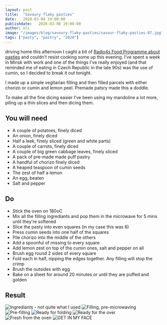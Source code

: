 ```yaml
---
layout: post
title:  "Savoury flaky pasties"
date:   2020-03-08 19:00:00
publishdate:   2020-03-08 19:00:00
author: oli
image: "/images/blog/savoury-flaky-pasties/savour-flaky-pasties-07.jpg"
tags: ["pasty", "pastry", "2020"]
---
```


driving home this afternoon I caght a bit of [Radio4s Food Programme about pasties](https://www.bbc.co.uk/sounds/play/m000g4x8) and couldn't resist cooking some up this evening.  I've spent a week in Minsk with work and one of the things I've really enjoyed (and that reminded me of eating in Czech Republic in the late 90s) was the use of cumin, so I decided to break it out tonight.  

I made up a simple vegitarian filling and then filled parcels with either chorizo or cumin and lemon peel.  Premade patsry made this a doddle.

To make all the fine dicing easier I've been using my mandoline a lot more, piling up a thin slices and then dicing them.

## You will need

* A couple of potatoes, finely diced
* An onion, finely diced
* Half a leek, finely sliced (green and white parts)
* A couple of carrots, finely diced
* A couple of big green cabbage leaves, finely sliced
* A pack of pre-made made puff pastry
* A handful of chorizo finely diced
* A heaped teaspoon of cumin seeds
* The zest of half a lemon
* An egg, beaten
* Salt and pepper

## Do

* Stick the oven on 180oC
* Mix all the filling ingrediants and pop them in the microwave for 5 mins until they're softened
* Slice the pasty into even squares (in my case this was 6)
* Press cumin seeds into one half of the squares
* Pile chorizo into the middle of the others
* Add a spoonful of missing to every square
* Add lemon zest on top of the cumin ones, salt and pepper on all
* Brush egg round 2 sides of every square
* Fold each in half, nipping the edges together.  Any filling will stop the crimp
* Brush the outsides with egg
* Bake on a sheet for around 20 minutes or until they are puffed and golden

## Result


![Ingrediants - not quite what I used](/images/blog/savoury-flaky-pasties/savour-flaky-pasties-01.jpg)
![Filling, pre-microwaving](/images/blog/savoury-flaky-pasties/savour-flaky-pasties-02.jpg)
![Pre-filling](/images/blog/savoury-flaky-pasties/savour-flaky-pasties-03.jpg)
![Ready for folding](/images/blog/savoury-flaky-pasties/savour-flaky-pasties-04.jpg)
![Ready for the over](/images/blog/savoury-flaky-pasties/savour-flaky-pasties-05.jpg)
![Fresh from the oven](/images/blog/savoury-flaky-pasties/savour-flaky-pasties-06.jpg)
![GET IN MY FACE](/images/blog/savoury-flaky-pasties/savour-flaky-pasties-07.jpg)